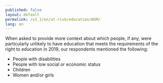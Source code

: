```yaml
---
published: false
layout: default
permalink: /v3_1/en/at-risk/education/WSM/
lang: en
---
```

When asked to provide more context about which people, if any, were particularly unlikely to have education that meets the requirements of the right to education in 2019, our respondents mentioned the following:
- People with disabilities 
- People with low social or economic status 
- Children 
- Women and/or girls 


